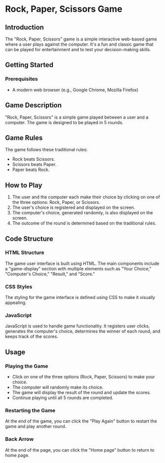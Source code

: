 # Rock, Paper, Scissors Game
## Introduction

The "Rock, Paper, Scissors" game is a simple interactive web-based game where a user plays against the computer. It's a fun and classic game that can be played for entertainment and to test your decision-making skills.

## Getting Started

### Prerequisites
- A modern web browser (e.g., Google Chrome, Mozilla Firefox)

## Game Description
"Rock, Paper, Scissors" is a simple game played between a user and a computer. The game is designed to be played in 5 rounds.

## Game Rules
The game follows these traditional rules:

- Rock beats Scissors.
- Scissors beats Paper.
- Paper beats Rock.

## How to Play
1. The user and the computer each make their choice by clicking on one of the three options: Rock, Paper, or Scissors.
2. The user's choice is registered and displayed on the screen.
3. The computer's choice, generated randomly, is also displayed on the screen.
4. The outcome of the round is determined based on the traditional rules.

## Code Structure
### HTML Structure
The game user interface is built using HTML. The main components include a "game-display" section with multiple elements such as "Your Choice," "Computer's Choice," "Result," and "Score."

### CSS Styles
The styling for the game interface is defined using CSS to make it visually appealing.

### JavaScript
JavaScript is used to handle game functionality. It registers user clicks, generates the computer's choice, determines the winner of each round, and keeps track of the scores.

## Usage
### Playing the Game

- Click on one of the three options (Rock, Paper, Scissors) to make your choice.
- The computer will randomly make its choice.
- The game will display the result of the round and update the scores.
- Continue playing until all 5 rounds are completed.

### Restarting the Game

At the end of the game, you can click the "Play Again" button to restart the game and play another round.

### Back Arrow
At the end of the page, you can click the "Home page" button to return to home page.